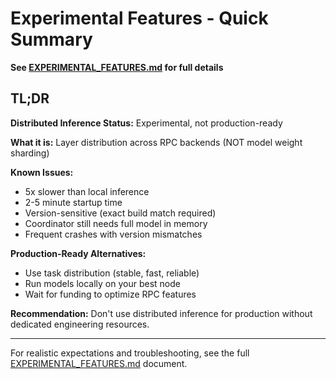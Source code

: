# Experimental Features - Quick Summary

**See [EXPERIMENTAL_FEATURES.md](../EXPERIMENTAL_FEATURES.md) for full details**

## TL;DR

**Distributed Inference Status:** Experimental, not production-ready

**What it is:** Layer distribution across RPC backends (NOT model weight sharding)

**Known Issues:**
- 5x slower than local inference
- 2-5 minute startup time
- Version-sensitive (exact build match required)
- Coordinator still needs full model in memory
- Frequent crashes with version mismatches

**Production-Ready Alternatives:**
- Use task distribution (stable, fast, reliable)
- Run models locally on your best node
- Wait for funding to optimize RPC features

**Recommendation:** Don't use distributed inference for production without dedicated engineering resources.

---

For realistic expectations and troubleshooting, see the full [EXPERIMENTAL_FEATURES.md](../EXPERIMENTAL_FEATURES.md) document.
